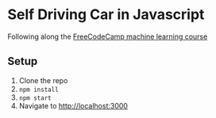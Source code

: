 # Self Driving Car in Javascript
Following along the [FreeCodeCamp machine learning course](https://www.youtube.com/watch?v=Rs_rAxEsAvI&list=WL&index=115&t=252s)

## Setup
1. Clone the repo
2. `npm install`
3. `npm start`
4. Navigate to <http://localhost:3000>